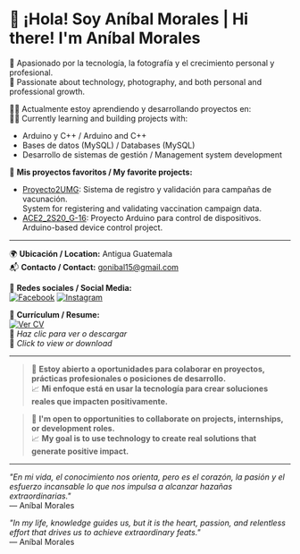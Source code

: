 # 👋 ¡Hola! Soy Aníbal Morales | Hi there! I'm Aníbal Morales

🎯 Apasionado por la tecnología, la fotografía y el crecimiento personal y profesional.  
🎯 Passionate about technology, photography, and both personal and professional growth.

👨‍💻 Actualmente estoy aprendiendo y desarrollando proyectos en:  
👨‍💻 Currently learning and building projects with:
- Arduino y C++ / Arduino and C++
- Bases de datos (MySQL) / Databases (MySQL)
- Desarrollo de sistemas de gestión / Management system development

🔧 **Mis proyectos favoritos / My favorite projects:**  
- [Proyecto2UMG](https://github.com/nibalmorales/Proyecto2UMG): Sistema de registro y validación para campañas de vacunación.  
  System for registering and validating vaccination campaign data.
- [ACE2_2S20_G-16](https://github.com/nibalmorales/ACE2_2S20_G-16): Proyecto Arduino para control de dispositivos.  
  Arduino-based device control project.

---

🌍 **Ubicación / Location:** Antigua Guatemala  
📬 **Contacto / Contact:** [gonibal15@gmail.com](mailto:gonibal15@gmail.com)  

🔗 **Redes sociales / Social Media:**  
[![Facebook](https://img.shields.io/badge/Facebook-1877F2?style=for-the-badge&logo=facebook&logoColor=white)](https://fb.com/anibal.gomezmorales)
[![Instagram](https://img.shields.io/badge/Instagram-E4405F?style=for-the-badge&logo=instagram&logoColor=white)](https://www.instagram.com/nibalmorales/)

📄 **Currículum / Resume:**  
[![Ver CV](https://img.shields.io/badge/📄%20Ver%20mi%20CV-blue?style=for-the-badge)](https://example.com/mi-cv.pdf)  
🔁 *Haz clic para ver o descargar*  
🔁 *Click to view or download*

---

> 💼 **Estoy abierto a oportunidades para colaborar en proyectos, prácticas profesionales o posiciones de desarrollo.**  
> 📈 **Mi enfoque está en usar la tecnología para crear soluciones reales que impacten positivamente.**

> 💼 **I'm open to opportunities to collaborate on projects, internships, or development roles.**  
> 📈 **My goal is to use technology to create real solutions that generate positive impact.**

---
_"En mi vida, el conocimiento nos orienta, pero es el corazón, la pasión y el esfuerzo incansable lo que nos impulsa a alcanzar hazañas extraordinarias."_  
— Aníbal Morales

_"In my life, knowledge guides us, but it is the heart, passion, and relentless effort that drives us to achieve extraordinary feats."_  
— Aníbal Morales

